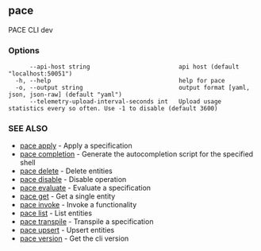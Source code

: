 ## pace

PACE CLI dev

### Options

```
      --api-host string                         api host (default "localhost:50051")
  -h, --help                                    help for pace
  -o, --output string                           output format [yaml, json, json-raw] (default "yaml")
      --telemetry-upload-interval-seconds int   Upload usage statistics every so often. Use -1 to disable (default 3600)
```

### SEE ALSO

* [pace apply](pace_apply.md)	 - Apply a specification
* [pace completion](pace_completion.md)	 - Generate the autocompletion script for the specified shell
* [pace delete](pace_delete.md)	 - Delete entities
* [pace disable](pace_disable.md)	 - Disable operation
* [pace evaluate](pace_evaluate.md)	 - Evaluate a specification
* [pace get](pace_get.md)	 - Get a single entity
* [pace invoke](pace_invoke.md)	 - Invoke a functionality
* [pace list](pace_list.md)	 - List entities
* [pace transpile](pace_transpile.md)	 - Transpile a specification
* [pace upsert](pace_upsert.md)	 - Upsert entities
* [pace version](pace_version.md)	 - Get the cli version

